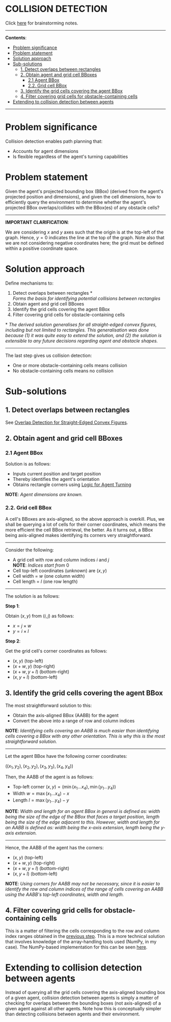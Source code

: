 <h1>COLLISION DETECTION</h1>

Click [here](../brainstorming/collision-detection-accounting-for-agent-dims.md) for brainstorming notes.

---

**Contents**:

- [Problem significance](#problem-significance)
- [Problem statement](#problem-statement)
- [Solution approach](#solution-approach)
- [Sub-solutions](#sub-solutions)
  - [1. Detect overlaps between rectangles](#1-detect-overlaps-between-rectangles)
  - [2. Obtain agent and grid cell BBoxes](#2-obtain-agent-and-grid-cell-bboxes)
    - [2.1 Agent BBox](#21-agent-bbox)
    - [2.2. Grid cell BBox](#22-grid-cell-bbox)
  - [3. Identify the grid cells covering the agent BBox](#3-identify-the-grid-cells-covering-the-agent-bbox)
  - [4. Filter covering grid cells for obstacle-containing cells](#4-filter-covering-grid-cells-for-obstacle-containing-cells)
- [Extending to collision detection between agents](#extending-to-collision-detection-between-agents)

---

# Problem significance
Collision detection enables path planning that:

- Accounts for agent dimensions
- Is flexible regardless of the agent's turning capabilities

# Problem statement
Given the agent's projected bounding box (BBox) (derived from the agent's projected position and dimensions), and given the cell dimensions, how to efficiently query the environment to determine whether the agent's projected BBox overlaps/collides with the BBox(es) of any obstacle cells?

---

**IMPORTANT CLARIFICATION**:

We are considering $x$ and $y$ axes such that the origin is at the top-left of the graph. Hence, $y = 0$ indicates the line at the top of the graph. Note also that we are not considering negative coordinates here; the grid must be defined within a positive coordinate space.

# Solution approach
Define mechanisms to:

1. Detect overlaps between rectangles \* <br> _Forms the basis for identifying potential collisions between rectangles_
2. Obtain agent and grid cell BBoxes
3. Identify the grid cells covering the agent BBox
4. Filter covering grid cells for obstacle-containing cells

\* _The derived solution generalises for all straight-edged convex figures, including but not limited to rectangles. This generalisation was done because (1) it was quite easy to extend the solution, and (2) the solution is extensible to any future decisions regarding agent and obstacle shapes._

---

The last step gives us collision detection:

- One or more obstacle-containing cells means collision
- No obstacle-containing cells means no collision

# Sub-solutions
## 1. Detect overlaps between rectangles
See [Overlap Detection for Straight-Edged Convex Figures](overlap-detection-for-straight-edged-convex-figures.md).

## 2. Obtain agent and grid cell BBoxes
### 2.1 Agent BBox
Solution is as follows:

- Inputs current position and target position
- Thereby identifies the agent's orientation
- Obtains rectangle corners using [Logic for Agent Turning](logic-for-agent-turning.md)

**NOTE**: _Agent dimensions are known._

### 2.2. Grid cell BBox
A cell's BBoxes are axis-aligned, so the above approach is overkill. Plus, we shall be querying a lot of cells for their corner coordinates, which means the more efficient the cell BBox retrieval, the better. As it turns out, a BBox being axis-aligned makes identifying its corners very straightforward.

---

Consider the following:

- A grid cell with row and column indices $i$ and $j$ <br> **NOTE**: _Indices start from_ 0
- Cell top-left coordinates (unknown) are $(x, y)$
- Cell width = $w$ (one column width)
- Cell length = $l$ (one row length)

---

The solution is as follows:

**Step 1**:

Obtain $(x, y)$ from $(i, j)$ as follows:

- $x = j \times w$
- $y = i \times l$

**Step 2**:

Get the grid cell's corner coordinates as follows:

- $(x, y)$ (top-left)
- $(x + w, y)$ (top-right)
- $(x + w, y + l)$ (bottom-right)
- $(x, y + l)$ (bottom-left)

## 3. Identify the grid cells covering the agent BBox
The most straightforward solution to this:

- Obtain the axis-aligned BBox (AABB) for the agent
- Convert the above into a range of row and column indices

**NOTE**: _Identifying cells covering an AABB is much easier than identifying cells covering a BBox with any other orientation. This is why this is the most straightforward solution._

---

Let the agent BBox have the following corner coordinates:

$((x_1, y_2), (x_2, y_2),  (x_3, y_3),  (x_4, y_4))$

Then, the AABB of the agent is as follows:

- Top-left corner $(x, y) = (\min(x_1 ... x_4), \min(y_1 ... y_4))$
- Width $w = \max(x_1 ... x_4) - x$
- Length $l = \max(y_1 ... y_4) - y$

**NOTE**: _Width and length for an agent BBox in general is defined as: width being the size of the edge of the BBox that faces a target position, length being the size of the edge adjacent to this. However, width and length for an AABB is defined as: width being the x-axis extension, length being the y-axis extension._

---

Hence, the AABB of the agent has the corners:

- $(x, y)$ (top-left)
- $(x + w, y)$ (top-right)
- $(x + w, y + l)$ (bottom-right)
- $(x, y + l)$ (bottom-left)

**NOTE**: _Using corners for AABB may not be necessary, since it is easier to identify the row and column indices of the range of cells covering an AABB using the AABB's top-left coordinates, width and length._

## 4. Filter covering grid cells for obstacle-containing cells
This is a matter of filtering the cells corresponding to the row and column index ranges obtained in the [previous step](#identify-the-grid-cells-covering-the-agent-bbox). This is a more technical solution that involves knowledge of the array-handling tools used (NumPy, in my case). The NumPy-based implementation for this can be seen [here](../implementation/trials/spatial_querying/grid_cell_cluster_filtering_for_obstacles.py).

# Extending to collision detection between agents
Instead of querying all the grid cells covering the axis-aligned bounding box of a given agent, collision detection between agents is simply a matter of checking for overlaps between the bounding boxes (not axis-aligned) of a given agent against all other agents. Note how this is conceptually simpler than detecting collisions between agents and their environment.